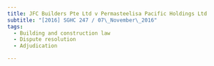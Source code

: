 ```yaml
---
title: JFC Builders Pte Ltd v Permasteelisa Pacific Holdings Ltd 
subtitle: "[2016] SGHC 247 / 07\_November\_2016"
tags:
  - Building and construction law
  - Dispute resolution
  - Adjudication

---
```


